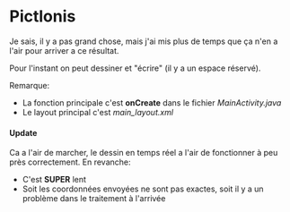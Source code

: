 # Pictlonis

Je sais, il y a pas grand chose, mais j'ai mis plus de temps que ça n'en a l'air pour arriver a ce résultat.

Pour l'instant on peut dessiner et "écrire" (il y a un espace réservé).

Remarque:
- La fonction principale c'est **onCreate** dans le fichier *MainActivity.java*
- Le layout principal c'est *main_layout.xml*

#### Update

Ca a l'air de marcher, le dessin en temps réel a l'air de fonctionner à peu près correctement.
En revanche:
* C'est **SUPER** lent
* Soit les coordonnées envoyées ne sont pas exactes, soit il y a un problème dans le traitement à l'arrivée
